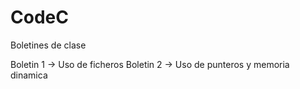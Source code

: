 # CodeC
Boletines de clase

Boletin 1 -> Uso de ficheros
Boletin 2 -> Uso de punteros y memoria dinamica
